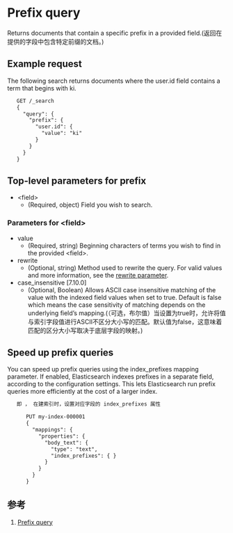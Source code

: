 # Prefix query
Returns documents that contain a specific prefix in a provided field.(返回在提供的字段中包含特定前缀的文档。)

## Example request
The following search returns documents where the user.id field contains a term that begins with ki.
```txt
   GET /_search
   {
     "query": {
       "prefix": {
         "user.id": {
           "value": "ki"
         }
       }
     }
   }
```

## Top-level parameters for prefix
+ \<field\>
  - (Required, object) Field you wish to search.

### Parameters for \<field\>
- value
  + (Required, string) Beginning characters of terms you wish to find in the provided \<field\>.
- rewrite
  + (Optional, string) Method used to rewrite the query. For valid values and more information, see the [rewrite parameter](../016.Query%20Parameter/002.rewrite%20parameter.md).
- case_insensitive [7.10.0]
  - (Optional, Boolean) Allows ASCII case insensitive matching of the value with the indexed field values when set to true. Default is false which means the case sensitivity of matching depends on the underlying field’s mapping.(（可选，布尔值）当设置为true时，允许将值与索引字段值进行ASCII不区分大小写的匹配。默认值为false，这意味着匹配的区分大小写取决于底层字段的映射。)

## Speed up prefix queries
You can speed up prefix queries using the index_prefixes mapping parameter. If enabled, Elasticsearch indexes prefixes in a separate field, according to the configuration settings. This lets Elasticsearch run prefix queries more efficiently at the cost of a larger index.
```txt
   即 ， 在建索引时，设置对应字段的 index_prefixes 属性

      PUT my-index-000001
      {
        "mappings": {
          "properties": {
            "body_text": {
              "type": "text",
              "index_prefixes": { }    
            }
          }
        }
      }
```

## 参考
1. [Prefix query](https://www.elastic.co/guide/en/elasticsearch/reference/current/query-dsl-prefix-query.html)